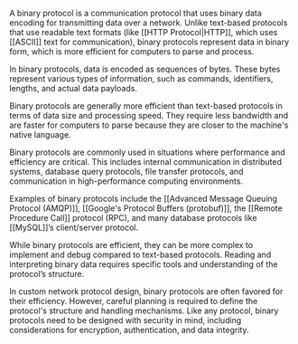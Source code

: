A binary protocol is a communication protocol that uses binary data encoding for transmitting data over a network. Unlike text-based protocols that use readable text formats (like [[HTTP Protocol|HTTP]], which uses [[ASCII]] text for communication), binary protocols represent data in binary form, which is more efficient for computers to parse and process.
  
In binary protocols, data is encoded as sequences of bytes. These bytes represent various types of information, such as commands, identifiers, lengths, and actual data payloads.

Binary protocols are generally more efficient than text-based protocols in terms of data size and processing speed. They require less bandwidth and are faster for computers to parse because they are closer to the machine's native language.

Binary protocols are commonly used in situations where performance and efficiency are critical. This includes internal communication in distributed systems, database query protocols, file transfer protocols, and communication in high-performance computing environments.

Examples of binary protocols include the [[Advanced Message Queuing Protocol (AMQP)]], [[Google's Protocol Buffers (protobuf)]], the [[Remote Procedure Call]] protocol (RPC), and many database protocols like [[MySQL]]’s client/server protocol.

While binary protocols are efficient, they can be more complex to implement and debug compared to text-based protocols. Reading and interpreting binary data requires specific tools and understanding of the protocol’s structure.

In custom network protocol design, binary protocols are often favored for their efficiency. However, careful planning is required to define the protocol's structure and handling mechanisms. Like any protocol, binary protocols need to be designed with security in mind, including considerations for encryption, authentication, and data integrity.

